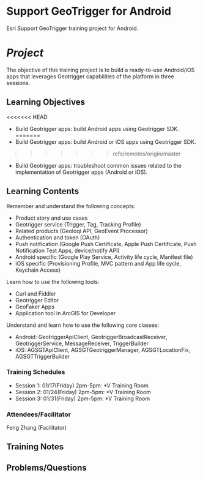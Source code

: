 Support GeoTrigger for Android
========================

Esri Support GeoTrigger training project for Android.

# _Project_

The objective of this training project is to build a ready-to-use Android/iOS apps that leverages Geotrigger capabilities of the platform in three sessions.

## Learning Objectives

<<<<<<< HEAD
-	Build Geotrigger apps: build Android apps using Geotrigger SDK.
=======
-	Build Geotrigger apps: build Android or iOS apps using Geotrigger SDK.
>>>>>>> refs/remotes/origin/master
-	Build Geotrigger apps: troubleshoot common issues related to the implementation of Geotrigger apps (Android or iOS).

## Learning Contents
Remember and understand the following concepts:
-	Product story and use cases
-	Geotrigger service (Trigger, Tag, Tracking Profile)
-	Related products (Geoloqi API, GeoEvent Processor)
-	Authentication and token (OAuth)
-	Push notification (Google Push Certificate, Apple Push Certificate, Push Notification Test Apps, device/notify API)
-	Android specific (Google Play Service, Activity life cycle, Manifest file)
-	iOS specific (Provisioning Profile, MVC pattern and App life cycle, Keychain Access)

Learn how to use the following tools:
-	Curl and Fiddler
-	Geotrigger Editor 
-	GeoFaker Apps
-	Application tool in ArcGIS for Developer

Understand and learn how to use the following core classes:
-	Android: GeotriggerApiClient, GeotriggerBroadcastReceiver,  GeotriggerService, MessageReceiver, TriggerBuilder
-	iOS: AGSGTApiClient, AGSGTGeotriggerManager,  AGSGTLocationFix, AGSGTTriggerBuilder

### Training Schedules

-	Session 1: 01/17(Friday) 2pm-5pm: *V Training Room
-	Session 2: 01/24(Friday) 2pm-5pm: *V Training Room
-	Session 3: 01/31(Friday) 2pm-5pm: *V Training Room

### Attendees/Facilitator
Feng Zhang (Facilitator)

## Training Notes

## Problems/Questions
